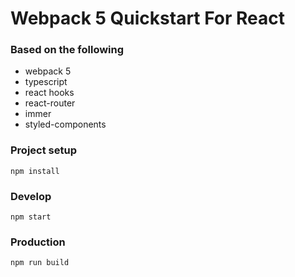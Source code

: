 # Webpack 5 Quickstart For React
### Based on the following
* webpack 5
* typescript
* react hooks
* react-router
* immer
* styled-components

### Project setup
```
npm install
```

### Develop
```
npm start
```

### Production
```
npm run build
```

